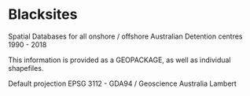 # Blacksites
Spatial Databases for all onshore / offshore Australian Detention centres 1990 - 2018

This information is provided as a GEOPACKAGE, as well as individual shapefiles. 

Default projection EPSG 3112 - GDA94 / Geoscience Australia Lambert
